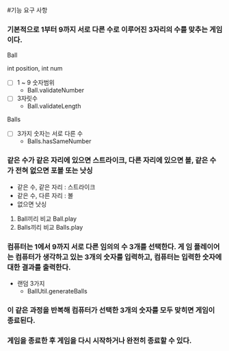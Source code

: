 #기능 요구 사항
### 기본적으로 1부터 9까지 서로 다른 수로 이루어진 3자리의 수를 맞추는 게임이다.

Ball

int position,
int num

- [  ] 1 ~ 9 숫자범위
  - Ball.validateNumber
- [  ] 3자릿수
  - Ball.validateLength

Balls
- [  ] 3가지 숫자는 서로 다른 수
  - Balls.hasSameNumber

### 같은 수가 같은 자리에 있으면 스트라이크, 다른 자리에 있으면 볼, 같은 수가 전혀 없으면 포볼 또는 낫싱
- 같은 수, 같은 자리 : 스트라이크
- 같은 수, 다른 자리 : 볼
- 없으면 낫싱

1. Ball끼리 비교 Ball.play
2. Balls끼리 비교 Balls.play



### 컴퓨터는 1에서 9까지 서로 다른 임의의 수 3개를 선택한다. 게 임 플레이어는 컴퓨터가 생각하고 있는 3개의 숫자를 입력하고, 컴퓨터는 입력한 숫자에 대한 결과를 출력한다.
- 랜덤 3가지
  - BallUtil.generateBalls

### 이 같은 과정을 반복해 컴퓨터가 선택한 3개의 숫자를 모두 맞히면 게임이 종료된다.

### 게임을 종료한 후 게임을 다시 시작하거나 완전히 종료할 수 있다.